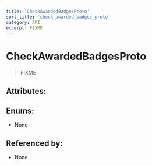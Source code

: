 ```yaml
---
title: 'CheckAwardedBadgesProto'
sort_title: 'check_awarded_badges_proto'
category: API
excerpt: FIXME
---
```


# CheckAwardedBadgesProto

> FIXME

## Attributes:


## Enums:

- None

## Referenced by:

- None
